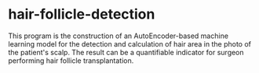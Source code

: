 # hair-follicle-detection
This program is the construction of an AutoEncoder-based machine learning model for the detection and calculation of hair area in the photo of the patient's scalp. The result can be a quantifiable indicator for surgeon performing hair follicle transplantation. 
